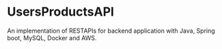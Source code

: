 # UsersProductsAPI
An implementation of RESTAPIs for backend application with Java, Spring boot, MySQL, Docker and AWS.

